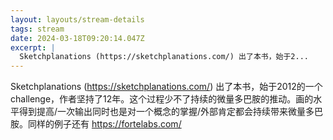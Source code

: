 ```yaml
---
layout: layouts/stream-details
tags: stream
date: 2024-03-18T09:20:14.047Z
excerpt: |
  Sketchplanations (https://sketchplanations.com/) 出了本书，始于2...
---
```

Sketchplanations (https://sketchplanations.com/) 出了本书，始于2012的一个challenge，作者坚持了12年。这个过程少不了持续的微量多巴胺的推动。画的水平得到提高/一次输出同时也是对一个概念的掌握/外部肯定都会持续带来微量多巴胺。同样的例子还有 https://fortelabs.com/
